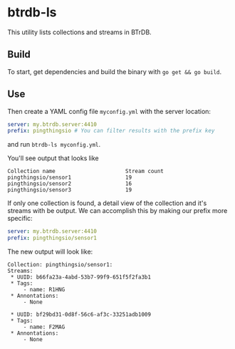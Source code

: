 # btrdb-ls
This utility lists collections and streams in BTrDB. 

## Build

To start, get dependencies and build the binary with `go get && go build`.

## Use

Then create a YAML config file `myconfig.yml` with the server location:
``` yaml
server: my.btrdb.server:4410
prefix: pingthingsio # You can filter results with the prefix key
```
and run `btrdb-ls myconfig.yml`. 

You'll see output that looks like 
```
Collection name                      Stream count
pingthingsio/sensor1                 19
pingthingsio/sensor2                 16
pingthingsio/sensor3                 19
```


If only one collection is found, a detail view of the collection
and it's streams with be output. We can accomplish this by making
our prefix more specific:

``` yaml
server: my.btrdb.server:4410
prefix: pingthingsio/sensor1
```
The new output will look like:
```
Collection: pingthingsio/sensor1:
Streams:
 * UUID: b66fa23a-4abd-53b7-99f9-651f5f2fa3b1
 * Tags:
     - name: R1HNG
 * Annontations:
     - None

 * UUID: bf29bd31-0d8f-56c6-af3c-33251adb1009
 * Tags:
     - name: F2MAG
 * Annontations:
     - None

```
